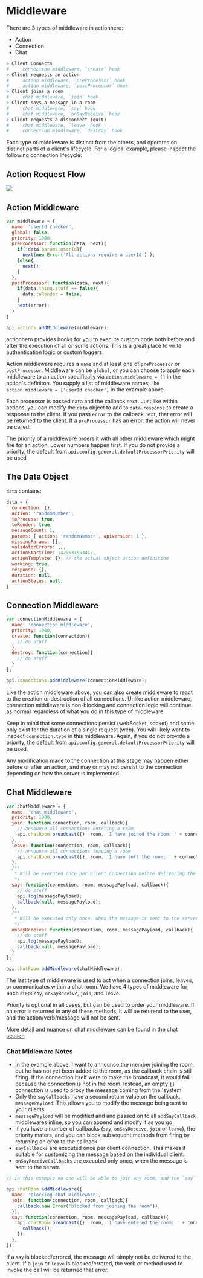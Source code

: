 # Middleware

There are 3 types of middleware in actionhero:

- Action
- Connection
- Chat

```bash
> Client Connects
#     connection middleware, `create` hook
> Client requests an action
#     action middleware, `preProcessor` hook
#     action middleware, `postProcessor` hook
> Client joins a room
#     chat middleware, `join` hook
> Client says a message in a room
#     chat middleware, `say` hook
#     chat middleware, `onSayReceive` hook
> Client requests a disconnect (quit)
#     chat middleware, `leave` hook
#     connection middleware, `destroy` hook
```

Each type of middleware is distinct from the others, and operates on distinct parts of a client's lifecycle.  For a logical example, please inspect the following connection lifecycle:

## Action Request Flow

<img src="/images/connection_flow.png" />

## Action Middleware

```javascript
var middleware = {
  name: 'userId checker',
  global: false,
  priority: 1000,
  preProcessor: function(data, next){
    if(!data.params.userId){
      next(new Error('All actions require a userId') );
    }else{
      next();
    }
  },
  postProcessor: function(data, next){
    if(data.thing.stuff == false){
      data.toRender = false;
    }
    next(error);
  }
}

api.actions.addMiddleware(middleware);
```

actionhero provides hooks for you to execute custom code both before and after the execution of all or some actions.  This is a great place to write authentication logic or custom loggers.  

Action middleware requires a `name` and at least one of `preProcessor` or `postProcessor`.  Middleware can be `global`, or you can choose to apply each middleware to an action specifically via `action.middleware = []` in the action's definiton.  You supply a list of middleware names, like `action.middleware = ['userId checker']` in the example above.

Each processor is passed `data` and the callback `next`.  Just like within actions, you can modify the `data` object to add to `data.response` to create a response to the client.  If you pass `error` to the callback `next`, that error will be returned to the client.  If a `preProcessor` has an error, the action will never be called.

The priority of a middleware orders it with all other middleware which might fire for an action.  Lower numbers happen first.  If you do not provide a priority, the default from `api.config.general.defaultProcessorPriority` will be used

## The Data Object

`data` contains:

```javascript
data = {
  connection: {},
  action: 'randomNumber',
  toProcess: true,
  toRender: true,
  messageCount: 1,
  params: { action: 'randomNumber', apiVersion: 1 },
  missingParams: [],
  validatorErrors: [],
  actionStartTime: 1429531553417,
  actionTemplate: {}, // the actual object action definition
  working: true,
  response: {},
  duration: null,
  actionStatus: null,
}
```

## Connection Middleware

```javascript
var connectionMiddleware = {
  name: 'connection middleware',
  priority: 1000,
  create: function(connection){
    // do stuff
  },
  destroy: function(connection){
    // do stuff
  }
};

api.connections.addMiddleware(connectionMiddleware);
```

Like the action middleware above, you can also create middleware to react to the creation or destruction of all connections.  Unlike action middleware, connection middleware is non-blocking and connection logic will continue as normal regardless of what you do in this type of middleware.

Keep in mind that some connections persist (webSocket, socket) and some only exist for the duration of a single request (web).  You will likely want to inspect `connection.type` in this middleware.  Again, if you do not provide a priority, the default from `api.config.general.defaultProcessorPriority` will be used.

Any modification made to the connection at this stage may happen either before or after an action, and may or may not persist to the connection depending on how the server is implemented.

## Chat Middleware

```javascript
var chatMiddleware = {
  name: 'chat middleware',
  priority: 1000,
  join: function(connection, room, callback){
    // announce all connections entering a room
    api.chatRoom.broadcast({}, room, 'I have joined the room: ' + connection.id, callback);
  },
  leave: function(connection, room, callback){
    // announce all connections leaving a room
    api.chatRoom.broadcast({}, room, 'I have left the room: ' + connection.id, callback);
  },
  /**
   * Will be executed once per client connection before delivering the message.
   */
  say: function(connection, room, messagePayload, callback){
    // do stuff
    api.log(messagePayload);
    callback(null, messagePayload);
  },
  /**
   * Will be executed only once, when the message is sent to the server.
   */
  onSayReceive: function(connection, room, messagePayload, callback){
    // do stuff
    api.log(messagePayload);
    callback(null, messagePayload);
  }
};

api.chatRoom.addMiddleware(chatMiddleware);
```

The last type of middleware is used to act when a connection joins, leaves, or communicates within a chat room. We have 4 types of middleware for each step: `say`, `onSayReceive`, `join`, and `leave`.

Priority is optional in all cases, but can be used to order your middleware.  If an error is returned in any of these methods, it will be returend to the user, and the action/verb/message will not be sent.

More detail and nuance on chat middleware can be found in the [chat section](/docs#chat)

### Chat Midleware Notes
- In the example above, I want to announce the member joining the room, but he has not yet been added to the room, as the callback chain is still firing.  If the connection itself were to make the broadcast, it would fail because the connection is not in the room.  Instead, an empty `{}` connection is used to proxy the message coming from the 'system'
- Only the `sayCallbacks` have a second return value on the callback, `messagePayload`.  This allows you to modify the message being sent to your clients.
- `messagePayload` will be modified and and passed on to all `addSayCallback` middlewares inline, so you can append and modify it as you go
- If you have a number of callbacks (`say`, `onSayReceive`, `join` or  `leave`), the priority maters, and you can block subsequent methods from firing by returning an error to the callback.
- `sayCallbacks` are executed once per client connection. This makes it suitable for customizing the message based on the individual client.
- `onSayReceiveCallbacks` are executed only once, when the message is sent to the server.

```javascript
// in this example no one will be able to join any room, and the `say` callback will never be invoked.

api.chatRoom.addMiddleware({
  name: 'blocking chat middleware',
  join: function(connection, room, callback){
    callback(new Error('blocked from joining the room'));
  }),
  say: function(connection, room, messagePayload, callback){
    api.chatRoom.broadcast({}, room, 'I have entered the room: ' + connection.id, function(e){
      callback();
    });
  },
});
```

If a `say` is blocked/errored, the message will simply not be delivered to the client.  If a  `join` or  `leave` is blocked/errored, the verb or method used to invoke the call will be returned that error.
